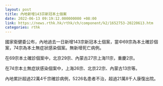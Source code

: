 ```yaml
---
layout: post
title: 內地新增143宗新冠本土個案
date: 2022-06-13 09:19:12.000000000 +08:00
link: https://news.rthk.hk/rthk/ch/component/k2/1652753-20220613.htm
categories: rthk
---
```


國家衛健委公布，內地過去一日新增143宗新冠本土個案，當中69宗為本土確診個案，74宗為本土無症狀感染個案。無新增死亡病例。

在69宗本土確診個案中，北京29宗、內蒙古27宗上海11宗，重慶2宗。

在74宗本土無症狀感染個案中，上海26宗、北京22宗、內蒙古13宗等。

內地累計超過22萬4千宗確診病例，5226名患者不治，超過21萬8千人康復出院。
